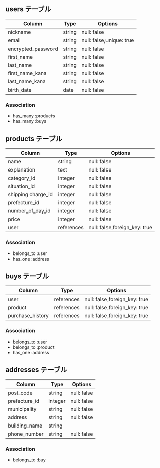 ## users テーブル

| Column              | Type     | Options                  |
| ------------------- | -------- | ------------------------ |
| nickname            | string   | null: false              |
| email               | string   | null: false,unique: true |
| encrypted_password  | string   | null: false　            |
| first_name          | string   | null: false              |
| last_name           | string   | null: false              |
| first_name_kana     | string   | null: false              |
| last_name_kana      | string   | null: false              |
| birth_date          | date     | null: false              |

### Association

- has_many :products
- has_many :buys

## products テーブル

| Column             | Type       | Options                       |
| ------------------ | ---------- | ----------------------------- |
| name               | string     | null: false                   |
| explanation        | text       | null: false                   |
| category_id        | integer    | null: false                   |
| situation_id       | integer    | null: false                   |
| shipping charge_id | integer    | null: false                   |
| prefecture_id      | integer    | null: false                   |
| number_of_day_id   | integer    | null: false                   |
| price              | integer    | null: false                   |
| user               | references | null: false,foreign_key: true |

### Association

- belongs_to :user
- has_one :address


## buys テーブル

| Column            | Type       | Options                       |
| ----------------- | ---------- | ----------------------------- |
| user              | references | null: false,foreign_key: true |
| product           | references | null: false,foreign_key: true |
| purchase_history  | references | null: false,foreign_key: true |

### Association

- belongs_to :user
- belongs_to :product
- has_one :address

## addresses テーブル

| Column            | Type       | Options                       |
| ----------------- | ---------- | ----------------------------- |
| post_code         | string     | null: false                   |
| prefecture_id     | integer    | null: false                   |
| municipality      | string     | null: false                   |
| address           | string     | null: false                   |
| building_name     | string     |                               |
| phone_number      | string     | null: false                   |

### Association

- belongs_to :buy
